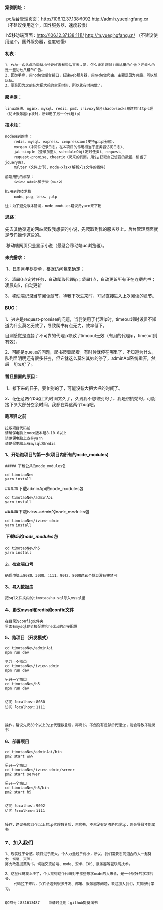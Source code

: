 #### 案例网址：

​	pc后台管理页面：http://106.12.37.138:9092		http://admin.yueqingfang.cn （不建议使用这个，国外服务器，速度较慢）

​	h5移动端页面：http://106.12.37.138:1111/		http://m.yueqingfang.cn/ （不建议使用这个，国外服务器，速度较慢）

#### 初衷：

```
1、作为一名多年的网路小说爱好者和网站开发人员，怎么能忍受别人网站里的广告？还特么的是一些乱七八糟的广告。
2、因为手痒，用node做后台接口，搭建web服务器，用node做爬虫，主要是因为兴趣，所以想玩玩。
3、更是因为之前有大把大把的空闲时间，所以就有时间做了。
```

#### 服务器：

```
linux系统、nginx、mysql、redis、pm2、privoxy配合shadowsocks搭建的http代理（防止服务器ip被封，所以用了另一个代理ip）
```

#### 技术栈：

```
node用到的库：
	redis、mysql、express、compression(支持gzip压缩)、
	morgan（中间件记录日志，在本项目的作用相当于服务器访问日志）、
	jwt-simple（登录加密）、scheduleObj(定时任务)、request、
	request-promise、cheerio（爬来的页面，用$去获取自己想要的数据，相当于jquery库）、
	multer（文件上传）、node-xlsx(解析xls文件的插件)

前端用到的框架：
	iview-admin脚手架（vue2）
	
h5用到的技术栈：
	node、pug、less、gulp
	
注：为了避免版本错误，node_modules建议用yarn来下载
```

#### 思路：

​	先去其他渠道的网站爬取我想要的小说，先爬取到我的服务器上。后台管理页面就是专门操作这些的。

​	移动端网页只是显示小说（最适合移动端uc浏览器）。

#### 未完需求：

​	1、日周月年榜榜单，根据访问量来确定；

​	2、凌晨0点定时任务，自动爬取代理ip；凌晨1点，自动更新所有正在连载的书；凌晨6点，自动更新

​	3、移动端记录当前阅读章节，待我下次进来时，可以直接进入上次阅读的章节。

#### BUG：

​	1、兴许是request-promise的问题，当我使用了代理ip时，timeout超时设置不知道为什么莫名无效了，导致爬书有点无力，效率低下。

​	目测感觉是连接了不可靠的代理ip导致了timoout无效（有用的代理ip，timeout则有效）。

​	2、可能是queue的问题，爬书爬着爬着，有时候就停在哪里了，不知道为什么，队列里明明还有很多任务，但它就这么莫名其妙的停了，adminApi系统重开，然后一切又好了。

#### 暂且搁置的原因：

​	1、接下来的日子，要忙别的了，可能没有大把大把的时间了。

​	2、花在这两个bug上的时间太久了，久到我不想做别的了。我是很执拗的，可能接下来大部分空余时间，我都在弄这两个bug吧。

#### 跑项目之前

```
拉取项目代码前
请确保电脑上node版本是8.10.0以上
请确保电脑上支持yarn
请确保电脑上有mysql和redis
```

#### 1、开始跑项目的第一步(项目内所有的node_modules)

	##### 下载公共的node_modules包

```
cd timotaoNew
yarn install
```

#####下载adminApi的node_modules包

```
cd timotaoNew/adminApi
yarn install
```

#####下载iview-admin的node_modules包

```
cd timotaoNew/iview-admin
yarn install
```

##### 下载h5的node_modules包

```
cd timotaoNew/h5
yarn install
```

#### 2、检查端口号

```
确保电脑上8080、3000、1111、9092、8000这五个端口没有被禁用
```

#### 3、导入数据库

```
把sql文件夹内的timotaoshu.sql导入mysql里
```

#### 4、更改mysql和redis的config文件

```
在目录的config文件夹
里面有mysql的连接配置和redis的连接配置
```

#### 5、跑项目（开发模式）

```
cd timotaoNew/adminApi
npm run dev

另开一个窗口
cd timotaoNew/iview-admin
npm run dev

另开一个窗口
cd timotaoNew/h5
npm run dev


访问 localhost:8080
访问 localhost:1111



操作，建议先爬30个以上的ip代理数量后，再爬书，不然没有足够的代理ip，则会导致不能爬书
```

#### 6、部署项目

```
cd timotaoNew/adminApi/bin
pm2 start www

另开一个窗口
cd timotaoNew/iview-admin/server
pm2 start server

另开一个窗口
cd timotaoNew/h5/bin
pm2 start h5


访问 localhost:9092
访问 localhost:1111


操作，建议先爬30个以上的ip代理数量后，再爬书，不然没有足够的代理ip，则会导致不能爬书
```



### 7、加入我们

```
1、现实过于骨感，项目过于庞大，个人力量过于弱小，所以，我们需要志同道合的人一起努力、切磋、交流。
努力改造提莫淘书，切磋交流前端、node、安卓、IOS、服务器等互联网技术。

2、这里代码我上传了，个人觉得这个代码对于那些想学node的人来说，是一个很好的学习机会，
    代码拉下来后，兴许会遇到很多开发、部署、服务器等问题，欢迎加入我们，共同参讨学习。


QQ群号：831613487    申请时注明：github提莫淘书
```







​	

​	